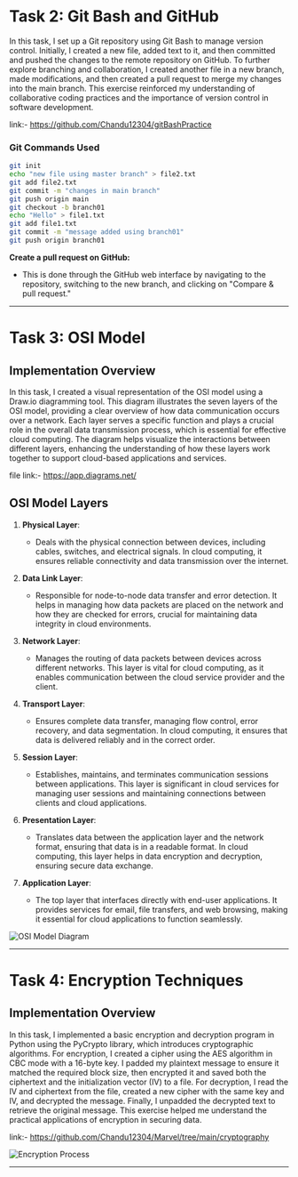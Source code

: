 # Task 2: Git Bash and GitHub

In this task, I set up a Git repository using Git Bash to manage version control. Initially, I created a new file, added text to it, and then committed and pushed the changes to the remote repository on GitHub. To further explore branching and collaboration, I created another file in a new branch, made modifications, and then created a pull request to merge my changes into the main branch. This exercise reinforced my understanding of collaborative coding practices and the importance of version control in software development.

link:- https://github.com/Chandu12304/gitBashPractice

### Git Commands Used

   ```bash
   git init
   echo "new file using master branch" > file2.txt
   git add file2.txt
   git commit -m "changes in main branch"
   git push origin main
   git checkout -b branch01
   echo "Hello" > file1.txt
   git add file1.txt
   git commit -m "message added using branch01"
   git push origin branch01
   ```
 **Create a pull request on GitHub:**
   - This is done through the GitHub web interface by navigating to the repository, switching to the new branch, and clicking on "Compare & pull request."

***
# Task 3: OSI Model

## Implementation Overview
In this task, I created a visual representation of the OSI model using a Draw.io diagramming tool. This diagram illustrates the seven layers of the OSI model, providing a clear overview of how data communication occurs over a network. Each layer serves a specific function and plays a crucial role in the overall data transmission process, which is essential for effective cloud computing. The diagram helps visualize the interactions between different layers, enhancing the understanding of how these layers work together to support cloud-based applications and services.

file link:- https://app.diagrams.net/

## OSI Model Layers

1. **Physical Layer**:
   - Deals with the physical connection between devices, including cables, switches, and electrical signals. In cloud computing, it ensures reliable connectivity and data transmission over the internet.

2. **Data Link Layer**:
   - Responsible for node-to-node data transfer and error detection. It helps in managing how data packets are placed on the network and how they are checked for errors, crucial for maintaining data integrity in cloud environments.

3. **Network Layer**:
   - Manages the routing of data packets between devices across different networks. This layer is vital for cloud computing, as it enables communication between the cloud service provider and the client.

4. **Transport Layer**:
   - Ensures complete data transfer, managing flow control, error recovery, and data segmentation. In cloud computing, it ensures that data is delivered reliably and in the correct order.

5. **Session Layer**:
   - Establishes, maintains, and terminates communication sessions between applications. This layer is significant in cloud services for managing user sessions and maintaining connections between clients and cloud applications.

6. **Presentation Layer**:
   - Translates data between the application layer and the network format, ensuring that data is in a readable format. In cloud computing, this layer helps in data encryption and decryption, ensuring secure data exchange.

7. **Application Layer**:
   - The top layer that interfaces directly with end-user applications. It provides services for email, file transfers, and web browsing, making it essential for cloud applications to function seamlessly.

![OSI Model Diagram](https://i.imgur.com/Q6BtXks.png)

***

# Task 4: Encryption Techniques

## Implementation Overview
In this task, I implemented a basic encryption and decryption program in Python using the PyCrypto library, which introduces cryptographic algorithms. For encryption, I created a cipher using the AES algorithm in CBC mode with a 16-byte key. I padded my plaintext message to ensure it matched the required block size, then encrypted it and saved both the ciphertext and the initialization vector (IV) to a file. For decryption, I read the IV and ciphertext from the file, created a new cipher with the same key and IV, and decrypted the message. Finally, I unpadded the decrypted text to retrieve the original message. This exercise helped me understand the practical applications of encryption in securing data.

link:- https://github.com/Chandu12304/Marvel/tree/main/cryptography

![Encryption Process](https://i.imgur.com/XD7BURw.png)

***




